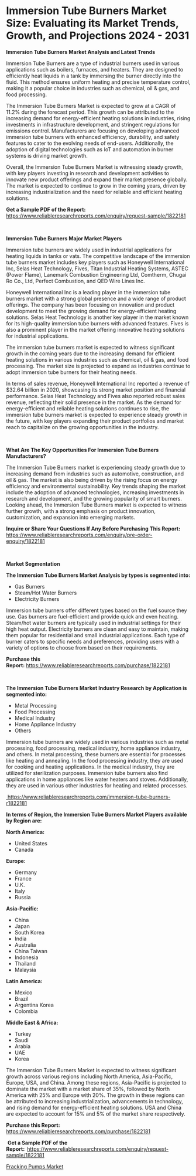<p><h1>Immersion Tube Burners Market Size: Evaluating its Market Trends, Growth, and Projections 2024 - 2031</h1></p><p><strong>Immersion Tube Burners Market Analysis and Latest Trends</strong></p>
<p><p>Immersion Tube Burners are a type of industrial burners used in various applications such as boilers, furnaces, and heaters. They are designed to efficiently heat liquids in a tank by immersing the burner directly into the fluid. This method ensures uniform heating and precise temperature control, making it a popular choice in industries such as chemical, oil & gas, and food processing.</p><p>The Immersion Tube Burners Market is expected to grow at a CAGR of 11.2% during the forecast period. This growth can be attributed to the increasing demand for energy-efficient heating solutions in industries, rising investments in infrastructure development, and stringent regulations for emissions control. Manufacturers are focusing on developing advanced immersion tube burners with enhanced efficiency, durability, and safety features to cater to the evolving needs of end-users. Additionally, the adoption of digital technologies such as IoT and automation in burner systems is driving market growth.</p><p>Overall, the Immersion Tube Burners Market is witnessing steady growth, with key players investing in research and development activities to innovate new product offerings and expand their market presence globally. The market is expected to continue to grow in the coming years, driven by increasing industrialization and the need for reliable and efficient heating solutions.</p></p>
<p><strong>Get a Sample PDF of the Report:&nbsp;</strong> <a href="https://www.reliableresearchreports.com/enquiry/request-sample/1822181">https://www.reliableresearchreports.com/enquiry/request-sample/1822181</a></p>
<p>&nbsp;</p>
<p><strong>Immersion Tube Burners Major Market Players</strong></p>
<p><p>Immersion tube burners are widely used in industrial applications for heating liquids in tanks or vats. The competitive landscape of the immersion tube burners market includes key players such as Honeywell International Inc, Selas Heat Technology, Fives, Titan Industrial Heating Systems, ASTEC (Power Flame), Lanemark Combustion Engineering Ltd, Comtherm, Chugai Ro Co., Ltd, Perfect Combustion, and QED Wire Lines Inc.</p><p>Honeywell International Inc is a leading player in the immersion tube burners market with a strong global presence and a wide range of product offerings. The company has been focusing on innovation and product development to meet the growing demand for energy-efficient heating solutions. Selas Heat Technology is another key player in the market known for its high-quality immersion tube burners with advanced features. Fives is also a prominent player in the market offering innovative heating solutions for industrial applications.</p><p>The immersion tube burners market is expected to witness significant growth in the coming years due to the increasing demand for efficient heating solutions in various industries such as chemical, oil & gas, and food processing. The market size is projected to expand as industries continue to adopt immersion tube burners for their heating needs.</p><p>In terms of sales revenue, Honeywell International Inc reported a revenue of $32.64 billion in 2020, showcasing its strong market position and financial performance. Selas Heat Technology and Fives also reported robust sales revenue, reflecting their solid presence in the market. As the demand for energy-efficient and reliable heating solutions continues to rise, the immersion tube burners market is expected to experience steady growth in the future, with key players expanding their product portfolios and market reach to capitalize on the growing opportunities in the industry.</p></p>
<p>&nbsp;</p>
<p><strong>What Are The Key Opportunities For Immersion Tube Burners Manufacturers?</strong></p>
<p><p>The Immersion Tube Burners market is experiencing steady growth due to increasing demand from industries such as automotive, construction, and oil & gas. The market is also being driven by the rising focus on energy efficiency and environmental sustainability. Key trends shaping the market include the adoption of advanced technologies, increasing investments in research and development, and the growing popularity of smart burners. Looking ahead, the Immersion Tube Burners market is expected to witness further growth, with a strong emphasis on product innovation, customization, and expansion into emerging markets.</p></p>
<p><strong>Inquire or Share Your Questions If Any Before Purchasing This Report:</strong> <a href="https://www.reliableresearchreports.com/enquiry/pre-order-enquiry/1822181">https://www.reliableresearchreports.com/enquiry/pre-order-enquiry/1822181</a></p>
<p>&nbsp;</p>
<p><strong>Market Segmentation</strong></p>
<p><strong>The Immersion Tube Burners Market Analysis by types is segmented into:</strong></p>
<p><ul><li>Gas Burners</li><li>Steam/Hot Water Burners</li><li>Electricity Burners</li></ul></p>
<p><p>Immersion tube burners offer different types based on the fuel source they use. Gas burners are fuel-efficient and provide quick and even heating. Steam/hot water burners are typically used in industrial settings for their high heat output. Electricity burners are clean and easy to maintain, making them popular for residential and small industrial applications. Each type of burner caters to specific needs and preferences, providing users with a variety of options to choose from based on their requirements.</p></p>
<p><strong>Purchase this Report:&nbsp;</strong><a href="https://www.reliableresearchreports.com/purchase/1822181">https://www.reliableresearchreports.com/purchase/1822181</a></p>
<p>&nbsp;</p>
<p><strong>The Immersion Tube Burners Market Industry Research by Application is segmented into:</strong></p>
<p><ul><li>Metal Processing</li><li>Food Processing</li><li>Medical Industry</li><li>Home Appliance Industry</li><li>Others</li></ul></p>
<p><p>Immersion tube burners are widely used in various industries such as metal processing, food processing, medical industry, home appliance industry, and others. In metal processing, these burners are essential for processes like heating and annealing. In the food processing industry, they are used for cooking and heating applications. In the medical industry, they are utilized for sterilization purposes. Immersion tube burners also find applications in home appliances like water heaters and stoves. Additionally, they are used in various other industries for heating and related processes.</p></p>
<p><a href="https://www.reliableresearchreports.com/immersion-tube-burners-r1822181">&nbsp;https://www.reliableresearchreports.com/immersion-tube-burners-r1822181</a></p>
<p><strong>In terms of Region, the Immersion Tube Burners Market Players available by Region are:</strong></p>
<p>
    <p> <strong> North America: </strong>
        <ul>
            <li>United States</li>
            <li>Canada</li>
        </ul>
        </p> 
    <p> <strong> Europe: </strong>
        <ul>
            <li>Germany</li>
            <li>France</li>
            <li>U.K.</li>
            <li>Italy</li>
            <li>Russia</li>
        </ul>
        </p> 
    <p> <strong> Asia-Pacific: </strong>
        <ul>
            <li>China</li>
            <li>Japan</li>
            <li>South Korea</li>
            <li>India</li>
            <li>Australia</li>
            <li>China Taiwan</li>
            <li>Indonesia</li>
            <li>Thailand</li>
            <li>Malaysia</li>
        </ul>
        </p> 
    <p> <strong> Latin America: </strong>
        <ul>
            <li>Mexico</li>
            <li>Brazil</li>
            <li>Argentina Korea</li>
            <li>Colombia</li>
        </ul>
        </p> 
    <p> <strong> Middle East & Africa: </strong>
        <ul>
            <li>Turkey</li>
            <li>Saudi</li>
            <li>Arabia</li>
            <li>UAE</li>
            <li>Korea</li>
        </ul>
    </p>
    </p>
<p><p>The Immersion Tube Burners Market is expected to witness significant growth across various regions including North America, Asia-Pacific, Europe, USA, and China. Among these regions, Asia-Pacific is projected to dominate the market with a market share of 35%, followed by North America with 25% and Europe with 20%. The growth in these regions can be attributed to increasing industrialization, advancements in technology, and rising demand for energy-efficient heating solutions. USA and China are expected to account for 15% and 5% of the market share respectively.</p></p>
<p><strong>Purchase this Report: </strong><a href="https://www.reliableresearchreports.com/purchase/1822181">https://www.reliableresearchreports.com/purchase/1822181</a></p>
<p>&nbsp;<strong>Get a Sample PDF of the Report:&nbsp;&nbsp;</strong><a href="https://www.reliableresearchreports.com/enquiry/request-sample/1822181">https://www.reliableresearchreports.com/enquiry/request-sample/1822181</a></p>
<p><strong></strong></p>
<p><p><a href="https://github.com/GroverBarry/Market-Research-Report-List-4/blob/main/fracking-pumps-market.md">Fracking Pumps Market</a></p></p>